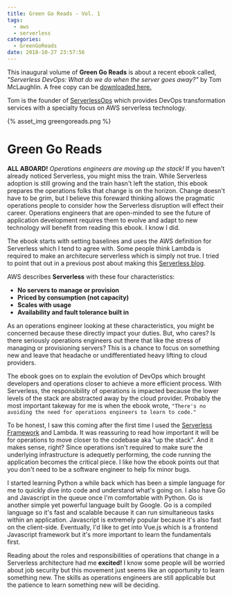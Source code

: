 ```yaml
---
title: Green Go Reads - Vol. 1
tags:
  - aws
  - serverless
categories:
  - GreenGoReads
date: 2018-10-27 23:57:56
---
```


This inaugural volume of **Green Go Reads** is about a recent ebook called, *"Serverless DevOps: What do we do when the server goes away?"* by Tom McLaughlin. A free copy can be [downloaded here.](https://www.serverlessops.io/download-the-serverless-devops-ebook?hsCtaTracking=33cc5ceb-a73c-4215-9088-9fa2b3213cf0%7Cafc68fc2-5f46-4de3-8809-15b45ea1cd45)

Tom is the founder of [ServerlessOps](https://www.serverlessops.io/) which provides DevOps transformation services with a specialty focus on AWS serverless technology. 

{% asset_img greengoreads.png %}

# Green Go Reads

**ALL ABOARD!** *Operations engineers are moving up the stack!* If you haven't already noticed Serverless, you might miss the train. While Serverless adoption is still growing and the train hasn't left the station, this ebook prepares the operations folks that change is on the horizon. Change doesn't have to be grim, but I believe this foreward thinking allows the pragmatic operations people to consider how the Serverless disruption will effect their career. Operations engineers that are open-minded to see the future of application development requires them to evolve and adapt to new technology will benefit from reading this ebook. I know I did.

The ebook starts with setting baselines and uses the AWS definition for Serverless which I tend to agree with. Some people think Lambda is required to make an architecure serverless which is simply not true. I tried to point that out in a previous post about making this [Serverless blog](https://greengocloud.com/2018/08/28/How-to-Make-a-Fast-and-Cheap-Serverless-Blog/).

AWS describes **Serverless** with these four characteristics:

- **No servers to manage or provision**
- **Priced by consumption (not capacity)**
- **Scales with usage**
- **Availability and fault tolerance built in**

As an operations engineer looking at these characteristics, you might be concerned because these directly impact your duties. But, who cares? Is there seriously operations engineers out there that like the stress of managing or provisioning servers? This is a chance to focus on something new and leave that headache or undifferentiated heavy lifting to cloud providers. 

The ebook goes on to explain the evolution of DevOps which brought developers and operations closer to achieve a more efficient process. With Serverless, the responsibility of operations is impacted because the lower levels of the stack are abstracted away by the cloud provider. Probably the most important takeway for me is when the ebook wrote, `"There's no avoiding the need for operations engineers to learn to code."`

To be honest, I saw this coming after the first time I used the [Serverless Framework](https://serverless.com) and Lambda. It was reassuring to read how important it will be for operations to move closer to the codebase aka "up the stack". And it makes sense, right? Since operations isn't required to make sure the underlying infrastructure is adequetly performing, the code running the application becomes the critical piece. I like how the ebook points out that you don't need to be a software engineer to help fix minor bugs. 

I started learning Python a while back which has been a simple language for me to quickly dive into code and understand what's going on. I also have Go and Javascript in the queue once I'm comfortable with Python. Go is another simple yet powerful language built by Google. Go is a compiled language so it's fast and scalable because it can run simultaneous tasks within an application. Javascript is extremely popular because it's also fast on the client-side. Eventually, I'd like to get into Vue.js which is a frontend Javascript framework but it's more important to learn the fundamentals first. 

Reading about the roles and responsibilities of operations that change in a Serverless architecture had me **excited!** I know some people will be worried about job security but this movement just seems like an opportunity to learn something new. The skills as operations engineers are still applicable but the patience to learn something new will be deciding.